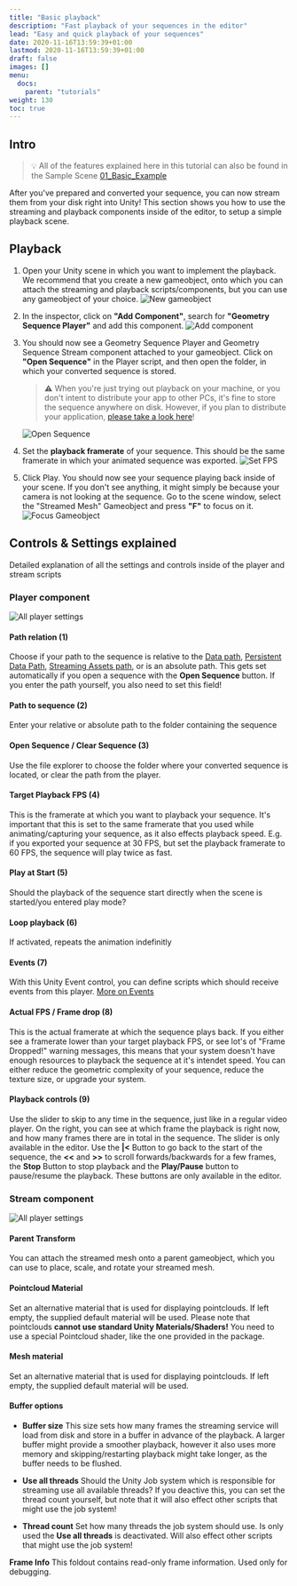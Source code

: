 ```yaml
---
title: "Basic playback"
description: "Fast playback of your sequences in the editor"
lead: "Easy and quick playback of your sequences"
date: 2020-11-16T13:59:39+01:00
lastmod: 2020-11-16T13:59:39+01:00
draft: false
images: []
menu:
  docs:
    parent: "tutorials"
weight: 130
toc: true
---
```



## Intro

> 💡 All of the features explained here in this tutorial can also be found in the Sample Scene [01_Basic_Example](/Unity_Geometry_Sequence_Player/docs/tutorials/unity-package-installation/#importing-the-samples-optional)

After you've prepared and converted your sequence, you can now stream them from your disk right into Unity! This section shows you how to use the streaming and playback components inside of the editor, to setup a simple playback scene.

## Playback

1. Open your Unity scene in which you want to implement the playback. We recommend that you create a new gameobject, onto which you can attach the streaming and playback scripts/components, but you can use any gameobject of your choice.
![New gameobject](editor_playback_gameobject.png)

2. In the inspector, click on **"Add Component"**, search for **"Geometry Sequence Player"** and add this component.
![Add component](editor_playback_add_component.png)

3. You should now see a Geometry Sequence Player and Geometry Sequence Stream component attached to your gameobject. Click on **"Open Sequence"** in the Player script, and then open the folder, in which your converted sequence is stored.
    > ⚠️ When you're just trying out playback on your machine, or you don't intent to distribute your app to other PCs, it's fine to store the sequence anywhere on disk. However, if you plan to distribute your application, [please take a look here](/Unity_Geometry_Sequence_Player/docs/tutorials/distribution)!
  
    ![Open Sequence](editor_playback_open_sequence.png)

4. Set the **playback framerate** of your sequence. This should be the same framerate in which your animated sequence was exported.
![Set FPS](editor_playback_fps.png)

5. Click Play. You should now see your sequence playing back inside of your scene. If you don't see anything, it might simply be because your camera is not looking at the sequence. Go to the scene window, select the "Streamed Mesh" Gameobject and press **"F"** to focus on it.
![Focus Gameobject](editor_playback_focus.png)

## Controls & Settings explained

Detailed explanation of all the settings and controls inside of the player and stream scripts

### Player component

![All player settings](editor_playback_player_component.png)

#### Path relation (1)

Choose if your path to the sequence is relative to the [Data path](https://docs.unity3d.com/ScriptReference/Application-dataPath.html), [Persistent Data Path](https://docs.unity3d.com/ScriptReference/Application-persistentDataPath.html), [Streaming Assets path](https://docs.unity3d.com/Manual/StreamingAssets.html), or is an absolute path. This gets set automatically if you open a sequence with the **Open Sequence** button. If you enter the path yourself, you also need to set this field!

#### Path to sequence (2)

Enter your relative or absolute path to the folder containing the sequence

#### Open Sequence / Clear Sequence (3)

Use the file explorer to choose the folder where your converted sequence is located, or clear the path from the player.

#### Target Playback FPS (4)

This is the framerate at which you want to playback your sequence. It's important that this is set to the same framerate that you used while animating/capturing your sequence, as it also effects playback speed. E.g. if you exported your sequence at 30 FPS, but set the playback framerate to 60 FPS, the sequence will play twice as fast.

#### Play at Start (5)

Should the playback of the sequence start directly when the scene is started/you entered play mode?

#### Loop playback (6)

If activated, repeats the animation indefinitly

#### Events (7)

With this Unity Event control, you can define scripts which should receive events from this player. [More on Events](/Unity_Geometry_Sequence_Player/docs/tutorials/scripting-api/#events)

#### Actual FPS / Frame drop (8)

This is the actual framerate at which the sequence plays back. If you either see a framerate lower than your target playback FPS, or see lot's of "Frame Dropped!" warning messages, this means that your system doesn't have enough resources to playback the sequence at it's intendet speed. You can either reduce the geometric complexity of your sequence, reduce the texture size, or upgrade your system.

#### Playback controls (9)

Use the slider to skip to any time in the sequence, just like in a regular video player. On the right, you can see at which frame the playback is right now, and how many frames there are in total in the sequence. The slider is only available in the editor.
Use the **|<** Button to go back to the start of the sequence, the **<<** and **>>** to scroll forwards/backwards for a few frames, the **Stop** Button to stop playback and the **Play/Pause** button to pause/resume the playback. These buttons are only available in the editor.

### Stream component

![All player settings](editor_playback_stream_component.png)

#### Parent Transform

You can attach the streamed mesh onto a parent gameobject, which you can use to place, scale, and rotate your streamed mesh.

#### Pointcloud Material

Set an alternative material that is used for displaying pointclouds. If left empty, the supplied default material will be used. Please note that pointclouds **cannot use standard Unity Materials/Shaders!** You need to use a special Pointcloud shader, like the one provided in the package.

#### Mesh material

Set an alternative material that is used for displaying pointclouds. If left empty, the supplied default material will be used.

#### Buffer options

- **Buffer size**
This size sets how many frames the streaming service will load from disk and store in a buffer in advance of the playback. A larger buffer might provide a smoother playback, however it also uses more memory and skipping/restarting playback might take longer, as the buffer needs to be flushed.

- **Use all threads**
Should the Unity Job system which is responsible for streaming use all available threads? If you deactive this, you can set the thread count yourself, but note that it will also effect other scripts that might use the job system!

- **Thread count**
Set how many threads the job system should use. Is only used the **Use all threads** is deactivated. Will also effect other scripts that might use the job system!

**Frame Info**
This foldout contains read-only frame information. Used only for debugging.
